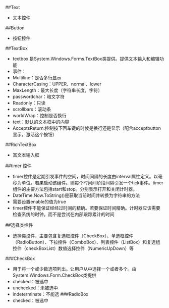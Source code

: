 ##Text
 - 文本控件

##Button
 - 按钮控件
 
##TextBox
 - textbox 是System.Windows.Forms.TextBox类提供。提供文本输入和编辑功能
 - 事件：
  - Multiline：是否多行显示
  - CharacterCasing：UPPER、normal、lower
  - MaxLength：最大长度（字符串长度，字符）
  - passwordchar：暗文字符
  - Readonly：只读
  - scrollbars：滚动条
  - worldWrap：控制是否换行
  - text：默认的文本框中的内容
  - AcceptsReturn:控制按下回车键的时候是换行还是显示（配合acceptbutton显示，激活这个按钮） 
  
 ##RichTextBox
 - 富文本输入框
 
 ##timer 控件
 - timer控件是定期引发事件的空间，时间间隔的长度由interval属性定义。以毫秒为单位。若果启动该组件。则每个时间间阶段间隔引发一个tick事件。timer组件的主要方法包括start和stop。分别表示打开和关闭计时器。
 - DateTime.Now.ToString()是获取当前时间并转换为字符串的方法
 - 需要设置enable的值为true
 - timer控件不能保证经经过时间的精确。若要保证时间精确。计时器应该需要检查系统的时钟。而不是尝试在内部跟踪累计的时间
 
 ##选择类控件
 - 选择类控件，主要包含复选框控件（CheckBox）、单选框控件（RadioButton）、下拉控件（ComboBox）、列表控件（ListBox）和复选组控件（checkBoxList）数值选择控件（NumericUpDown）等
 
 ###CheckBox
  - 用于将一个或少数选项列出。让用户从中选择一个或者多个。由System.Windows.Form.CheckBox类提供
  - checked：被选中
  - unchecked：未被选中
  - indeterminate：不能选
 ###RadioBox
  - checked：被选中
  
    